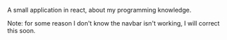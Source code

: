 A small application in react, about my programming knowledge.

Note: for some reason I don't know the navbar isn't working, I will correct this soon.
